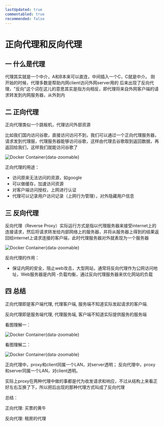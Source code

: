 ```yaml
---
lastUpdated: true
commentabled: true
recommended: false 
---
```


# 正向代理和反向代理 #

## 一 什么是代理 ##

代理其实就是一个中介，A和B本来可以直连，中间插入一个C，C就是中介。
刚开始的时候，代理多数是帮助内网client访问外网server用的
后来出现了反向代理，"反向"这个词在这儿的意思其实是指方向相反，即代理将来自外网客户端的请求转发到内网服务器，从外到内

## 二 正向代理 ##

正向代理类似一个跳板机，代理访问外部资源

比如我们国内访问谷歌，直接访问访问不到，我们可以通过一个正向代理服务器，请求发到代理服，代理服务器能够访问谷歌，这样由代理去谷歌取到返回数据，再返回给我们，这样我们就能访问谷歌了

![Docker Container](/images/20201127140209.png){data-zoomable}

正向代理的用途：

- 访问原来无法访问的资源，如google
- 可以做缓存，加速访问资源
- 对客户端访问授权，上网进行认证
- 代理可以记录用户访问记录（上网行为管理），对外隐藏用户信息

## 三 反向代理 ##

反向代理（Reverse Proxy）实际运行方式是指以代理服务器来接受internet上的连接请求，然后将请求转发给内部网络上的服务器，并将从服务器上得到的结果返回给internet上请求连接的客户端，此时代理服务器对外就表现为一个服务器

![Docker Container](/images/20201127140243.png){data-zoomable}

反向代理的作用：
- 保证内网的安全，阻止web攻击，大型网站，通常将反向代理作为公网访问地址，Web服务器是内网
-负载均衡，通过反向代理服务器来优化网站的负载

## 四 总结 ##

正向代理即是客户端代理, 代理客户端, 服务端不知道实际发起请求的客户端.

反向代理即是服务端代理, 代理服务端, 客户端不知道实际提供服务的服务端

看图理解一：

![Docker Container](/images/20201127140250.png){data-zoomable}

看图理解二：

![Docker Container](/images/20201127140256.png){data-zoomable}

正向代理中，proxy和client同属一个LAN，对server透明；
反向代理中，proxy和server同属一个LAN，对client透明。

实际上proxy在两种代理中做的事都是代为收发请求和响应，不过从结构上来看正好左右互换了下，所以把后出现的那种代理方式叫成了反向代理

总结：

正向代理: 买票的黄牛

反向代理: 租房的代理
